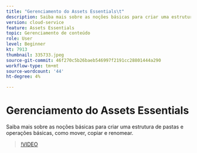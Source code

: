 ```yaml
---
title: "Gerenciamento do Assets Essentials\t"
description: Saiba mais sobre as noções básicas para criar uma estrutura de pastas e operações básicas, como mover, copiar e renomear.
version: cloud-service
feature: Assets Essentials
topic: Gerenciamento de conteúdo
role: User
level: Beginner
kt: 7913
thumbnail: 335733.jpeg
source-git-commit: 46f270c5b26baeb546997f2191cc28801444a290
workflow-type: tm+mt
source-wordcount: '44'
ht-degree: 4%

---
```



# Gerenciamento do Assets Essentials

Saiba mais sobre as noções básicas para criar uma estrutura de pastas e operações básicas, como mover, copiar e renomear.

>[!VIDEO](https://video.tv.adobe.com/v/335733/?quality=12&learn=on)
